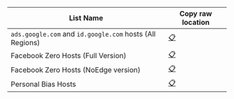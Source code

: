 | List Name | Copy raw location |
| ----- | ----- |
| `ads.google.com` and `id.google.com` hosts (All Regions) | [:clipboard:](https://github.com/kowith337/PersonalFilterListCollection/raw/master/hosts/hosts_google_adservice_id.txt) |
| Facebook Zero Hosts (Full Version) | [:clipboard:](https://github.com/kowith337/PersonalFilterListCollection/raw/master/hosts/hosts_facebook0.txt) |
| Facebook Zero Hosts (NoEdge version) | [:clipboard:](https://github.com/kowith337/PersonalFilterListCollection/raw/master/hosts/hosts_facebook0_noedge.txt) |
| Personal Bias Hosts | [:clipboard:](https://github.com/kowith337/PersonalFilterListCollection/raw/master/hosts/hosts_leftover.txt) |
